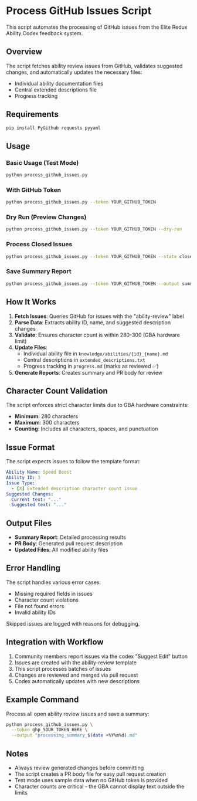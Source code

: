 # Process GitHub Issues Script

This script automates the processing of GitHub issues from the Elite Redux Ability Codex feedback system.

## Overview

The script fetches ability review issues from GitHub, validates suggested changes, and automatically updates the necessary files:
- Individual ability documentation files
- Central extended descriptions file
- Progress tracking

## Requirements

```bash
pip install PyGithub requests pyyaml
```

## Usage

### Basic Usage (Test Mode)
```bash
python process_github_issues.py
```

### With GitHub Token
```bash
python process_github_issues.py --token YOUR_GITHUB_TOKEN
```

### Dry Run (Preview Changes)
```bash
python process_github_issues.py --token YOUR_GITHUB_TOKEN --dry-run
```

### Process Closed Issues
```bash
python process_github_issues.py --token YOUR_GITHUB_TOKEN --state closed
```

### Save Summary Report
```bash
python process_github_issues.py --token YOUR_GITHUB_TOKEN --output summary_report.md
```

## How It Works

1. **Fetch Issues**: Queries GitHub for issues with the "ability-review" label
2. **Parse Data**: Extracts ability ID, name, and suggested description changes
3. **Validate**: Ensures character count is within 280-300 (GBA hardware limit)
4. **Update Files**:
   - Individual ability file in `knowledge/abilities/{id}_{name}.md`
   - Central descriptions in `extended_descriptions.txt`
   - Progress tracking in `progress.md` (marks as reviewed ✅)
5. **Generate Reports**: Creates summary and PR body for review

## Character Count Validation

The script enforces strict character limits due to GBA hardware constraints:
- **Minimum**: 280 characters
- **Maximum**: 300 characters
- **Counting**: Includes all characters, spaces, and punctuation

## Issue Format

The script expects issues to follow the template format:

```yaml
Ability Name: Speed Boost
Ability ID: 3
Issue Type:
  - [X] Extended description character count issue
Suggested Changes:
  Current text: "..."
  Suggested text: "..."
```

## Output Files

- **Summary Report**: Detailed processing results
- **PR Body**: Generated pull request description
- **Updated Files**: All modified ability files

## Error Handling

The script handles various error cases:
- Missing required fields in issues
- Character count violations
- File not found errors
- Invalid ability IDs

Skipped issues are logged with reasons for debugging.

## Integration with Workflow

1. Community members report issues via the codex "Suggest Edit" button
2. Issues are created with the ability-review template
3. This script processes batches of issues
4. Changes are reviewed and merged via pull request
5. Codex automatically updates with new descriptions

## Example Command

Process all open ability review issues and save a summary:

```bash
python process_github_issues.py \
  --token ghp_YOUR_TOKEN_HERE \
  --output "processing_summary_$(date +%Y%m%d).md"
```

## Notes

- Always review generated changes before committing
- The script creates a PR body file for easy pull request creation
- Test mode uses sample data when no GitHub token is provided
- Character counts are critical - the GBA cannot display text outside the limits